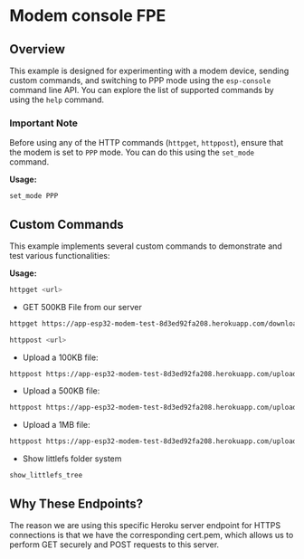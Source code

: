 # Modem console FPE

## Overview

This example is designed for experimenting with a modem device, sending custom commands, and switching to PPP mode using the `esp-console` command line API. You can explore the list of supported commands by using the `help` command.

### Important Note

Before using any of the HTTP commands (`httpget`, `httppost`), ensure that the modem is set to `PPP` mode. You can do this using the `set_mode` command.

**Usage:**
```bash
set_mode PPP
```

## Custom Commands

This example implements several custom commands to demonstrate and test various functionalities:

**Usage:**

```bash
httpget <url>
```

- GET 500KB File from our server

```bash
httpget https://app-esp32-modem-test-8d3ed92fa208.herokuapp.com/download/file/364575
```

```bash
httppost <url>
```
- Upload a 100KB file:

```bash
httppost https://app-esp32-modem-test-8d3ed92fa208.herokuapp.com/upload /littlefs/file_100KB.txt
```

- Upload a 500KB file:

```bash
httppost https://app-esp32-modem-test-8d3ed92fa208.herokuapp.com/upload /littlefs/file_500KB.txt
```

- Upload a 1MB file:

```bash
httppost https://app-esp32-modem-test-8d3ed92fa208.herokuapp.com/upload /littlefs/file_1MB.txt
```

- Show littlefs folder system

```bash
show_littlefs_tree
```

## Why These Endpoints?

The reason we are using this specific Heroku server endpoint for HTTPS connections is that we have the corresponding cert.pem, which allows us to perform GET securely and POST requests to this server.




